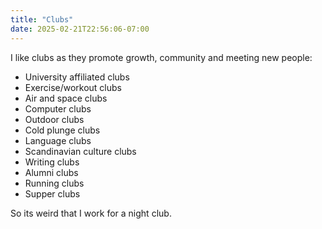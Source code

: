 ```yaml
---
title: "Clubs"
date: 2025-02-21T22:56:06-07:00
---
```

I like clubs as they promote growth, community and meeting new people:
- University affiliated clubs
- Exercise/workout clubs
- Air and space clubs
- Computer clubs
- Outdoor clubs
- Cold plunge clubs
- Language clubs
- Scandinavian culture clubs
- Writing clubs
- Alumni clubs
- Running clubs
- Supper clubs

So its weird that I work for a night club. 
